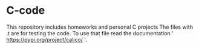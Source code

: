 # C-code
This repository includes homeworks and personal C projects
The files with .t are for testing the code. To use that file read the documentation ' https://pypi.org/project/calico/ '.
